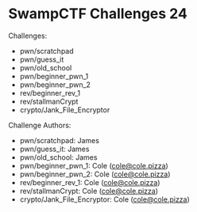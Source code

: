 # SwampCTF Challenges 24

Challenges:
- pwn/scratchpad
- pwn/guess_it
- pwn/old_school
- pwn/beginner_pwn_1
- pwn/beginner_pwn_2
- rev/beginner_rev_1
- rev/stallmanCrypt
- crypto/Jank_File_Encryptor

Challenge Authors:
- pwn/scratchpad: James
- pwn/guess_it: James
- pwn/old_school: James
- pwn/beginner_pwn_1: Cole (cole@cole.pizza)
- pwn/beginner_pwn_2: Cole (cole@cole.pizza)
- rev/beginner_rev_1: Cole (cole@cole.pizza)
- rev/stallmanCrypt: Cole (cole@cole.pizza)
- crypto/Jank_File_Encryptor: Cole (cole@cole.pizza)

